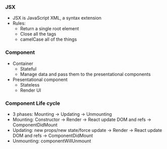 ### JSX

- JSX is JavaScript XML, a syntax extension
- Rules:
  - Return a single root element
  - Close all the tags
  - camelCase all of the things

### Component

- Container
  - Stateful
  - Manage data and pass them to the presentational components
- Presentational component
  - Stateless
  - Render UI

### Component Life cycle

- 3 phases: Mounting -> Updating -> Unmounting
- Mounting: Constructor -> Render -> React update DOM and refs -> ComponentDidMount
- Updating: new props/new state/force update -> Render -> React update DOM and refs -> ComponentDidMount
- Unmounting: componentWillUnmount
